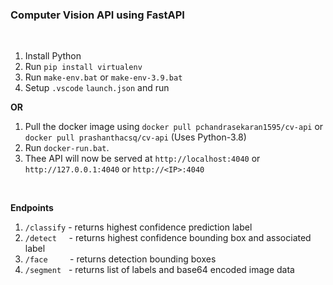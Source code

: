 ### **Computer Vision API using FastAPI**

<br>

1. Install Python
2. Run `pip install virtualenv`
3. Run `make-env.bat` or `make-env-3.9.bat`
4.  Setup `.vscode` `launch.json` and run

**OR**


1. Pull the docker image using `docker pull pchandrasekaran1595/cv-api` or `docker pull prashanthacsq/cv-api` (Uses Python-3.8)
2. Run `docker-run.bat`. 
3. Thee API will now be served at `http://localhost:4040` or `http://127.0.0.1:4040` or `http://<IP>:4040`

<br>

**Endpoints**

1. `/classify` - returns highest confidence prediction label
2. `/detect` &nbsp;&nbsp;&nbsp; - returns highest confidence bounding box and associated label
2. `/face` &nbsp;&nbsp;&nbsp;&nbsp;&nbsp;&nbsp;&nbsp; - returns detection bounding boxes
3. `/segment` &nbsp; - returns list of labels and base64 encoded image data

<br>

